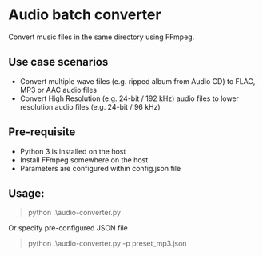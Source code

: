 # Audio batch converter
Convert music files in the same directory using FFmpeg.

## Use case scenarios
- Convert multiple wave files (e.g. ripped album from Audio CD) to FLAC, MP3 or AAC audio files
- Convert High Resolution (e.g. 24-bit / 192 kHz) audio files to lower resolution audio files (e.g. 24-bit / 96 kHz)

## Pre-requisite
- Python 3 is installed on the host
- Install FFmpeg somewhere on the host
- Parameters are configured within config.json file

## Usage:
> python .\audio-converter.py

Or specify pre-configured JSON file

> python .\audio-converter.py -p preset_mp3.json

